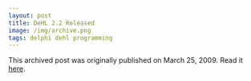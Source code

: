```yaml
---
layout: post
title: DeHL 2.2 Released
image: /img/archive.png
tags: delphi dehl programming
---
```

This archived post was originally published on March 25, 2009. Read it [here](/alex.ciobanu.org/index17d5.html).
